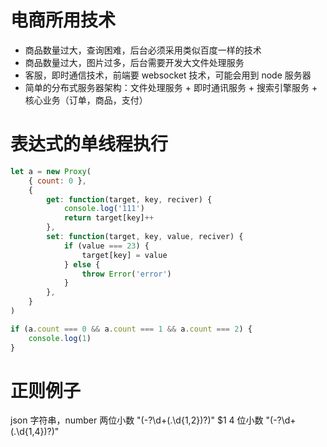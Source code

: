 # 电商所用技术

-   商品数量过大，查询困难，后台必须采用类似百度一样的技术
-   商品数量过大，图片过多，后台需要开发大文件处理服务
-   客服，即时通信技术，前端要 websocket 技术，可能会用到 node 服务器
-   简单的分布式服务器架构：文件处理服务 + 即时通讯服务 + 搜索引擎服务 + 核心业务（订单，商品，支付）

# 表达式的单线程执行

```js
let a = new Proxy(
	{ count: 0 },
	{
		get: function(target, key, reciver) {
			console.log('111')
			return target[key]++
		},
		set: function(target, key, value, reciver) {
			if (value === 23) {
				target[key] = value
			} else {
				throw Error('error')
			}
		},
	}
)

if (a.count === 0 && a.count === 1 && a.count === 2) {
	console.log(1)
}
```

# 正则例子

json 字符串，number
两位小数
"(-?\d+(.\d{1,2})?)"
\$1
4 位小数
"(-?\d+(.\d{1,4})?)"
